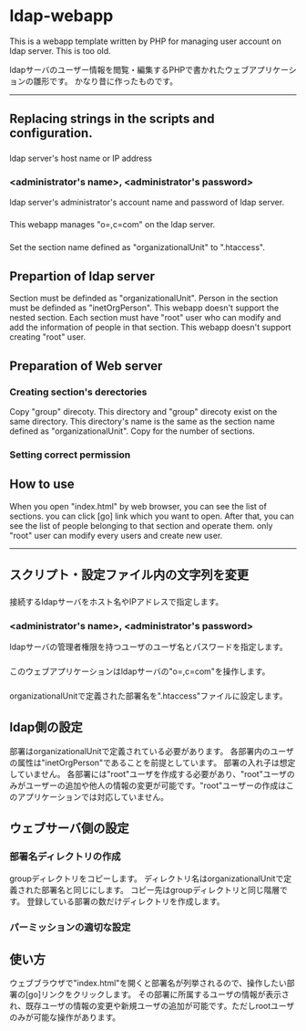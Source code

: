 # ldap-webapp
This is a webapp template written by PHP for managing user account on ldap server. 
This is too old.

ldapサーバのユーザー情報を閲覧・編集するPHPで書かれたウェブアプリケーションの雛形です。
かなり昔に作ったものです。

---

## Replacing strings in the scripts and configuration.
### <ldap server host name>
ldap server's host name or IP address
### <administrator's name>, <administrator's password>
ldap server's administrator's account name and password of ldap server.
### <organization name>
This webapp manages "o=<organization name>,c=com" on the ldap server.
### <section name>
Set the section name defined as "organizationalUnit" to ".htaccess".

## Prepartion of ldap server
Section must be definded as "organizationalUnit".
Person in the section must be definded as "inetOrgPerson".
This webapp doesn't support the nested section. 
Each section must have "root" user who can modify and add the information of people in that section. This webapp doesn't support creating "root" user.

## Preparation of Web server
### Creating section's derectories
Copy "group" direcoty.
This directory and "group" direcoty exist on the same directory.
This directory's name is the same as the section name defined as "organizationalUnit".
Copy for the number of sections. 
### Setting correct permission 

## How to use
When you open "index.html" by web browser, you can see the list of sections. you can click [go] link which you want to open.
After that, you can see the list of people belonging to that section and operate them. only "root" user can modify every users and create new user.

---

## スクリプト・設定ファイル内の文字列を変更
### <ldap server host name>
接続するldapサーバをホスト名やIPアドレスで指定します。
### <administrator's name>, <administrator's password>
ldapサーバの管理者権限を持つユーザのユーザ名とパスワードを指定します。
### <organization name>
このウェブアプリケーションはldapサーバの"o=<organization name>,c=com"を操作します。
### <section name>
organizationalUnitで定義された部署名を".htaccess"ファイルに設定します。

## ldap側の設定
部署はorganizationalUnitで定義されている必要があります。
各部署内のユーザの属性は"inetOrgPerson"であることを前提としています。
部署の入れ子は想定していません。
各部署には"root"ユーザを作成する必要があり、"root"ユーザのみがユーザーの追加や他人の情報の変更が可能です。"root"ユーザーの作成はこのアプリケーションでは対応していません。

## ウェブサーバ側の設定
### 部署名ディレクトリの作成
groupディレクトリをコピーします。
ディレクトリ名はorganizationalUnitで定義された部署名と同じにします。
コピー先はgroupディレクトリと同じ階層です。
登録している部署の数だけディレクトリを作成します。
### パーミッションの適切な設定

## 使い方
ウェブブラウザで"index.html"を開くと部署名が列挙されるので、操作したい部署の[go]リンクをクリックします。
その部署に所属するユーザの情報が表示され、既存ユーザの情報の変更や新規ユーザの追加が可能です。ただしrootユーザのみが可能な操作があります。

